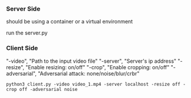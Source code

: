 
### Server Side

should be using a container or a virtual environment

run the server.py


### Client Side

"-video", "Path to the input video file"
"-server", "Server's ip address"
"-resize", "Enable resizing: on/off"
"-crop", "Enable cropping: on/off"
"-adversarial", "Adversarial attack: none/noise/blur/crbr"
```
python3 client.py -video video_1.mp4 -server localhost -resize off -crop off -adversarial noise
```